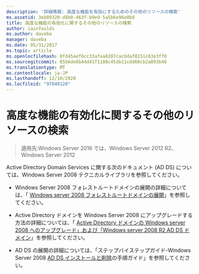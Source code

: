 ```yaml
---
description: '詳細情報: 高度な機能を有効にするためのその他のリソースの検索'
ms.assetid: 3eb89320-d8b0-463f-b9e9-5a5b6e96e0b8
title: 高度な機能の有効化に関するその他のリソースの検索
author: iainfoulds
ms.author: daveba
manager: daveba
ms.date: 05/31/2017
ms.topic: article
ms.openlocfilehash: 0fd45aef6cc33afaa8207cacbdaf8151c63e3ff0
ms.sourcegitcommit: 65b6de6b44d41f1180c45db11cdd60cb2a093b46
ms.translationtype: MT
ms.contentlocale: ja-JP
ms.lasthandoff: 12/10/2020
ms.locfileid: "97049120"
---
```

# <a name="finding-additional-resources-for-enabling-advanced-features"></a>高度な機能の有効化に関するその他のリソースの検索

> 適用先:Windows Server 2016 では、Windows Server 2012 R2、Windows Server 2012

Active Directory Domain Services に関する次のドキュメント (AD DS) については、Windows Server 2008 テクニカルライブラリを参照してください。

- Windows Server 2008 フォレストルートドメインの展開の詳細については、「 [Windows server 2008 フォレストルートドメインの展開](/previous-versions/windows/it-pro/windows-server-2008-r2-and-2008/cc731174(v=ws.10))」を参照してください。

- Active Directory ドメインを Windows Server 2008 にアップグレードする方法の詳細については、「 [Active Directory ドメインの Windows server 2008 へのアップグレード」および「Windows server 2008 R2 AD DS ドメイン](/previous-versions/windows/it-pro/windows-server-2008-r2-and-2008/cc731188(v=ws.10))」を参照してください。

- AD DS の展開の詳細については、「ステップバイステップガイド-Windows Server 2008 [AD DS インストールと削除](/previous-versions/windows/it-pro/windows-server-2008-r2-and-2008/cc755258(v=ws.10))の手順ガイド」を参照してください。
